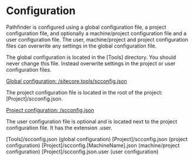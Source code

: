 # Configuration
Pathfinder is configured using a global configuration file, a project configuration file, and optionally a machine/project configuration file 
and a user configuration file. The user, machine/project and project configuration files can overwrite any settings in the 
global configuration file.

The global configuration is located in the [Tools] directory. You should never change this file. Instead overwrite settings in 
the project or user configuration files.

[Global configuration: /sitecore.tools/scconfig.json](https://github.com/JakobChristensen/Sitecore.Pathfinder/blob/master/src/Sitecore.Pathfinder.Console/scconfig.json)

The project configuration file is located in the root of the project: [Project]/scconfig.json.

[Project configuration: /scconfig.json](https://github.com/JakobChristensen/Sitecore.Pathfinder/blob/master/src/Sitecore.Pathfinder.Console/files/project/scconfig.json)

The user configuration file is optional and is located next to the project configuration file. It has the extension .user.

[Tools]/scconfig.json (global configuration)
[Project]/scconfig.json (project configuration)
[Project]/scconfig.[MachineName].json (machine/project configuration)
[Project]/scconfig.json.user (user configuration)

